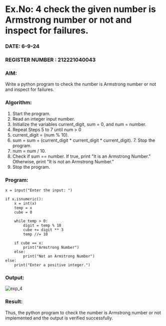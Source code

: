 # Ex.No: 4 check the given number is Armstrong number or not and inspect for failures.
### DATE: 6-9-24                                                                           
### REGISTER NUMBER : 212221040043
### AIM: 
Write a python program to check the number is Armstrong number or not and inspect for failures.

### Algorithm:
1.  Start the program.
2.	Read an integer input number.
3.	Initialize the variables current_digit, sum = 0, and num = number.
4.	Repeat Steps 5 to 7 until num > 0
5.	current_digit = (num % 10).
6.	sum = sum + (current_digit * current_digit * current_digit). 7. Stop the program.
7.	num = num / 10.
8.	Check if sum == number. If true, print "It is an Armstrong Number." Otherwise, print "It is not an Armstrong Number."
9.	Stop the program.

### Program:
```
x = input("Enter the input: ")

if x.isnumeric():
    x = int(x)
    temp = x
    cube = 0
    
    while temp > 0:
        digit = temp % 10
        cube += digit ** 3
        temp //= 10
    
    if cube == x:
        print("Armstrong Number")
    else:
        print("Not an Armstrong Number")
else:
    print("Enter a positive integer.")

```
### Output:
![exp_4](https://github.com/user-attachments/assets/f33e738b-6895-432e-a7c2-d4ca2936b356)

### Result:
Thus, the python program to check the number is Armstrong number or not implemented and the output is verified successfully.


